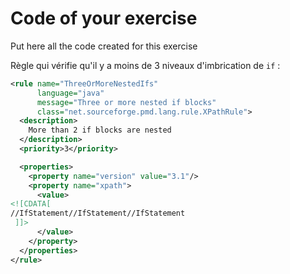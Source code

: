 # Code of your exercise

Put here all the code created for this exercise

Règle qui vérifie qu'il y a moins de 3 niveaux d'imbrication de `if` :

```xml
<rule name="ThreeOrMoreNestedIfs"
      language="java"
      message="Three or more nested if blocks"
      class="net.sourceforge.pmd.lang.rule.XPathRule">
  <description>
    More than 2 if blocks are nested
  </description>
  <priority>3</priority>

  <properties>
    <property name="version" value="3.1"/>
    <property name="xpath">
      <value>
<![CDATA[
//IfStatement//IfStatement//IfStatement
 ]]>
      </value>
    </property>
  </properties>
</rule>
```
